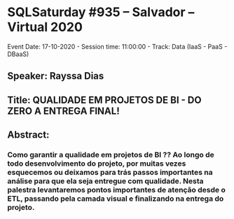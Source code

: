 # SQLSaturday #935 – Salvador – Virtual 2020
Event Date: 17-10-2020 - Session time: 11:00:00 - Track: Data (IaaS - PaaS - DBaaS)
## Speaker: Rayssa Dias
## Title: QUALIDADE EM PROJETOS DE BI - DO ZERO A ENTREGA FINAL!
## Abstract:
### Como garantir a qualidade em projetos de BI ?? Ao longo de todo desenvolvimento do projeto, por muitas vezes esquecemos ou deixamos para trás passos importantes na análise para que ela seja entregue com qualidade. Nesta palestra levantaremos pontos importantes de atenção desde o ETL, passando pela camada visual e finalizando na entrega do projeto.
